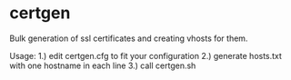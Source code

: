 # certgen
Bulk generation of ssl certificates and creating vhosts for them.

Usage:
1.) edit certgen.cfg to fit your configuration
2.) generate hosts.txt with one hostname in each line
3.) call certgen.sh
